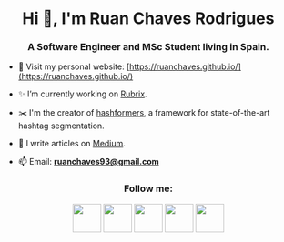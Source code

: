 <h1 align="center">Hi 👋, I'm Ruan Chaves Rodrigues</h1>
<h3 align="center">A Software Engineer and MSc Student living in Spain.</h3>

- 📄 Visit my personal website: [https://ruanchaves.github.io/](https://ruanchaves.github.io/)

- ✨ I’m currently working on [Rubrix](https://github.com/recognai/rubrix).

- ✂️ I'm the creator of [hashformers](https://github.com/ruanchaves/hashformers), a framework for state-of-the-art hashtag segmentation.

- 📝 I write articles on [Medium](https://ruanchaves.medium.com/).

- 📫 Email: **ruanchaves93@gmail.com**

<h3 align="center">Follow me: </h3>

<p align="center" >
  <a href="https://twitter.com/ruanchaves93"><img src="https://camo.githubusercontent.com/35b0b8bfbd8840f35607fb56ad0a139047fd5d6e09ceb060c5c6f0a5abd1044c/68747470733a2f2f6564656e742e6769746875622e696f2f537570657254696e7949636f6e732f696d616765732f7376672f747769747465722e737667" width="50" /></a>
  <a href="https://www.linkedin.com/in/ruanchaves"><img src="https://camo.githubusercontent.com/c8a9c5b414cd812ad6a97a46c29af67239ddaeae08c41724ff7d945fb4c047e5/68747470733a2f2f6564656e742e6769746875622e696f2f537570657254696e7949636f6e732f696d616765732f7376672f6c696e6b6564696e2e737667" width="50" /></a>
  <a href="https://github.com/ruanchaves"><img src="https://camo.githubusercontent.com/4133dc1cd4511d4a292b84ce10e52e4ed92569fb2a8165381c9c47be5edc2796/68747470733a2f2f6564656e742e6769746875622e696f2f537570657254696e7949636f6e732f696d616765732f706e672f6769746875622e706e67" width="50" /></a>
  <a href="https://scholar.google.com/citations?view_op=list_works&hl=en&hl=en&user=3JDK8KEAAAAJ"><img src="https://camo.githubusercontent.com/65ca529d83a419dfbd79954c683f2f928b3e7147433bbfa71f0ddf6824fbe01b/68747470733a2f2f6564656e742e6769746875622e696f2f537570657254696e7949636f6e732f696d616765732f7376672f676f6f676c655f7363686f6c61722e737667" width="50" /></a>
  <a href="https://ruanchaves.medium.com"><img src="https://camo.githubusercontent.com/a583b5ce3b463c784cb87592b3da7b9b9d014d7a16adfff04b91cb1452ae4ca2/68747470733a2f2f6564656e742e6769746875622e696f2f537570657254696e7949636f6e732f696d616765732f7376672f6d656469756d2e737667" width="50"></a>
</p>
